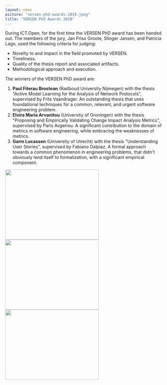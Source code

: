 ```yaml
---
layout: news
picture: "versen-phd-awards-2019.jpeg"
title: "VERSEN PhD Awards 2018"
---
```


<p>During ICT.Open, for the first time the VERSEN PhD award has been handed out. The members of the jury, Jan Friso Groote, Slinger Jansen, and Patricia Lago, used the following criteria for judging:</p>

<ul>
	<li>Novelty to and impact in the field promoted by VERSEN.</li>
	<li>Timeliness.</li>
	<li>Quality of the thesis report and associated artifacts.</li>
	<li>Methodological approach and execution.</li>
</ul>

<p>The winners of the VERSEN PhD award are:</p>

<ol>
	<li><strong>Paul Fiterau Brostean</strong> (Radboud University Nijmegen) with the thesis &quot;Active Model Learning for the Analysis of Network Protocols&quot;, supervised by Frits Vaandrager. An outstanding thesis that uses foundational techniques for a common, relevant, and urgent software engineering problem.</li>
	<li><strong>Elvira Maria Arvanitou</strong> (University of Groningen) with the thesis &quot;Proposing and Empirically Validating Change Impact Analysis Metrics&quot;, supervised by Paris Avgeriou. A significant contribution to the domain of metrics in software engineering, while embracing the weaknesses of metrics.</li>
	<li><strong>Garm Lucassen</strong> (University of Utrecht) with the thesis &quot;Understanding User Stories&quot;, supervised by Fabiano Dalpiaz. A formal approach towards a common phenomenon in engineering problems, that didn&#39;t obviously lend itself to formalization, with a significant empirical component.</li>
</ol>

<p><img alt="" src="/images/20190319_174314.jpg?style=original&amp;1553248215" style="height:225px; width:300px" /><img alt="" src="/images/20190319_174141.jpg?style=original&amp;1553248239" style="height:225px; width:300px" /><img alt="" src="/images/20190319_174026.jpg?style=original&amp;1553248261" style="height:225px; width:300px" /></p>

		